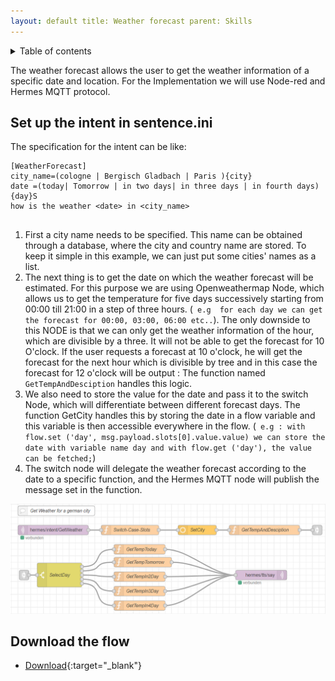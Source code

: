 ```yaml
---
layout: default title: Weather forecast parent: Skills
---
```

<details close markdown="block">
  <summary>
    Table of contents
  </summary>
  {: .text-delta }
1. TOC
{:toc}
</details>

The weather forecast allows the user to get the weather information of a specific date and location. For the
Implementation we will use Node-red and Hermes MQTT protocol.

## Set up the intent in sentence.ini

The specification for the intent can be like:

```
[WeatherForecast]
city_name=(cologne | Bergisch Gladbach | Paris ){city}
date =(today| Tomorrow | in two days| in three days | in fourth days){day}S
how is the weather <date> in <city_name>
 
```

1. First a city name needs to be specified. This name can be obtained through a database, where the city and country
   name are stored. To keep it simple in this example, we can just put some cities' names as a list.
2. The next thing is to get the date on which the weather forecast will be estimated. For this purpose we are using
   Openweathermap Node, which allows us to get the temperature for five days successively starting from 00:00 till 21:00
   in a step of three hours. (` e.g  for each day we can get the forecast for 00:00, 03:00, 06:00 etc..`). The only
   downside to this NODE is that we can only get the weather information of the hour, which are divisible by a three. It
   will not be able to get the forecast for 10 O'clock. If the user requests a forecast at 10 o'clock, he will get the
   forecast for the next hour which is divisible by tree and in this case the forecast for 12 o'clock will be output :
   The function named `GetTempAndDesciption` handles this logic.
3. We also need to store the value for the date and pass it to the switch Node, which will differentiate between
   different forecast days. The function GetCity handles this by storing the date in a flow variable and this variable
   is then accessible everywhere in the
   flow. (` e.g : with flow.set ('day', msg.payload.slots[0].value.value) we can store the date with variable name day and with flow.get ('day'), the value can be fetched;`)
4. The switch node will delegate the weather forecast according to the date to a specific function, and the Hermes MQTT
   node will publish the message set in the function.

[![setup weather forecast with Node_Red](../../assets/five_days_weather.png)](../../assets/five_days_weather.png)

## Download the flow

- [Download](https://github.com/th-koeln-intia/ip-sprachassistent-team4/blob/master/flows/weather_forecast.json){:target="_blank"}
 
